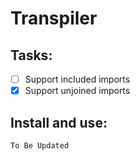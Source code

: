 # Transpiler

## Tasks:

- [ ] Support included imports
- [x] Support unjoined imports

## Install and use:

```
To Be Updated
```
